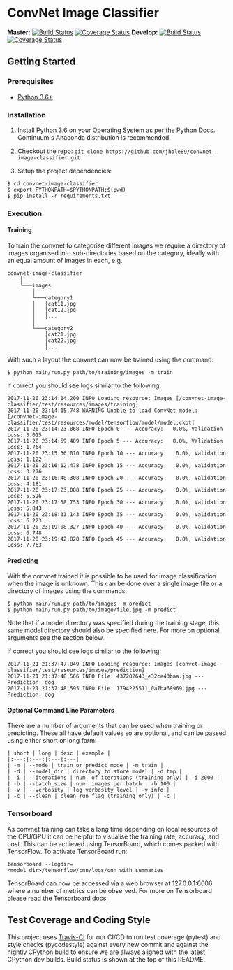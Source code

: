 # ConvNet Image Classifier
**Master:** [![Build Status](https://travis-ci.org/jhole89/convet-image-classifier.svg?branch=master)](https://travis-ci.org/jhole89/convet-image-classifier)
[![Coverage Status](https://coveralls.io/repos/github/jhole89/convet-image-classifier/badge.svg?branch=master)](https://coveralls.io/github/jhole89/convet-image-classifier?branch=master)
**Develop:** [![Build Status](https://travis-ci.org/jhole89/convet-image-classifier.svg?branch=develop)](https://travis-ci.org/jhole89/convet-image-classifier)
[![Coverage Status](https://coveralls.io/repos/github/jhole89/convet-image-classifier/badge.svg?branch=develop)](https://coveralls.io/github/jhole89/convet-image-classifier?branch=develop)


## Getting Started

### Prerequisites

* [Python 3.6+](https://www.python.org/downloads/)

### Installation

1. Install Python 3.6 on your Operating System as per the Python Docs.
Continuum's Anaconda distribution is recommended.

2. Checkout the repo:
`git clone https://github.com/jhole89/convnet-image-classifier.git`

3. Setup the project dependencies:
```
$ cd convnet-image-classifier
$ export PYTHONPATH=$PYTHONPATH:$(pwd)
$ pip install -r requirements.txt
```

### Execution

#### Training

To train the convnet to categorise different images we require a directory
of images organised into sub-directories based on the category, ideally with
an equal amount of images in each, e.g.

```
convnet-image-classifier
    │
    └───images
        │
        └───category1
        │   │cat11.jpg
        │   │cat12.jpg
        │   │...
        │
        └───category2
            │cat21.jpg
            │cat22.jpg
            │...
```

With such a layout the convnet can now be trained using the command:

```
$ python main/run.py path/to/training/images -m train
```

If correct you should see logs similar to the following:
```
2017-11-20 23:14:14,200 INFO Loading resource: Images [/convnet-image-classifier/test/resources/images/training]
2017-11-20 23:14:15,748 WARNING Unable to load ConvNet model: [/convnet-image-classifier/test/resources/model/tensorflow/model/model.ckpt]
2017-11-20 23:14:23,068 INFO Epoch 0 --- Accuracy:   0.0%, Validation Loss: 3.015
2017-11-20 23:14:59,409 INFO Epoch 5 --- Accuracy:   0.0%, Validation Loss: 1.764
2017-11-20 23:15:36,010 INFO Epoch 10 --- Accuracy:   0.0%, Validation Loss: 1.122
2017-11-20 23:16:12,478 INFO Epoch 15 --- Accuracy:   0.0%, Validation Loss: 3.276
2017-11-20 23:16:48,308 INFO Epoch 20 --- Accuracy:   0.0%, Validation Loss: 4.181
2017-11-20 23:17:23,088 INFO Epoch 25 --- Accuracy:   0.0%, Validation Loss: 5.526
2017-11-20 23:17:58,753 INFO Epoch 30 --- Accuracy:   0.0%, Validation Loss: 5.843
2017-11-20 23:18:33,143 INFO Epoch 35 --- Accuracy:   0.0%, Validation Loss: 6.223
2017-11-20 23:19:08,327 INFO Epoch 40 --- Accuracy:   0.0%, Validation Loss: 6.748
2017-11-20 23:19:42,820 INFO Epoch 45 --- Accuracy:   0.0%, Validation Loss: 7.763
```

#### Predicting

With the convnet trained it is possible to be used for image classification
when the image is unknown. This can be done over a single image file or a
directory of images using the commands:

```
$ python main/run.py path/to/images -m predict
$ python main/run.py path/to/image/file.jpg -m predict
```

Note that if a model directory was specified during the training stage, this same
model directory should also be specified here. For more on optional arguments
see the section below.

If correct you should see logs similar to the following:
```
2017-11-21 21:37:47,049 INFO Loading resource: Images [convet-image-classifier/test/resources/images/prediction]
2017-11-21 21:37:48,566 INFO File: 437202643_e32ce43baa.jpg --- Prediction: dog
2017-11-21 21:37:48,595 INFO File: 1794225511_0a7ba68969.jpg --- Prediction: dog
```

#### Optional Command Line Parameters
There are a number of arguments that can be used when training or predicting.
These all have default values so are optional, and can be passed using either
short or long form:
```
| short | long | desc | example |
|:---:|:---:|:---|:---|
| -m | --mode | train or predict mode | -m train |
| -d | --model_dir | directory to store model | -d tmp |
| -i | --iterations | num. of iterations (training only) | -i 2000 |
| -b | --batch_size | num. images per batch | -b 100 |
| -v | --verbosity | log verbosity level | -v info |
| -c | --clean | clean run flag (training only) | -c |
```

### Tensorboard

As convnet training can take a long time depending on local resources of the
CPU/GPU it can be helpful to visualise the training rate, accuracy, and cost.
This can be achieved using TensorBoard, which comes packed with TensorFlow.
To activate TensorBoard run:

```
tensorboard --logdir=<model_dir>/tensorflow/cnn/logs/cnn_with_summaries
```

TensorBoard can now be accessed via a web browser at 127.0.0.1:6006
where a number of metrics can be observed. For more on Tensorboard please
read the Tensorboard [docs.](https://www.tensorflow.org/get_started/summaries_and_tensorboard)

## Test Coverage and Coding Style

This project uses [Travis-CI](https://travis-ci.org/jhole89/convnet-image-classifier) for our CI/CD
to run test coverage (pytest) and style checks (pycodestyle) against every new commit and against
the nightly CPython build to ensure we are always aligned with the latest CPython dev builds.
Build status is shown at the top of this README.
